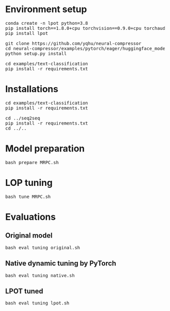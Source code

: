 # Environment setup
<pre>
conda create -n lpot python=3.8
pip install torch==1.8.0+cpu torchvision==0.9.0+cpu torchaudio==0.8.0 -f https://download.pytorch.org/whl/torch_stable.html
pip install lpot

git clone https://github.com/yqhu/neural-compressor
cd neural-compressor/examples/pytorch/eager/huggingface_models
python setup.py install

cd examples/text-classification
pip install -r requirements.txt
</pre>

# Installations
<pre>
cd examples/text-classification
pip install -r requirements.txt

cd ../seq2seq
pip install -r requirements.txt
cd ../..
</pre>

# Model preparation
<pre>
bash prepare_MRPC.sh
</pre>

# LOP tuning
<pre>
bash tune_MRPC.sh
</pre>

# Evaluations
## Original model
<pre>
bash eval_tuning_original.sh
</pre>
## Native dynamic tuning by PyTorch
<pre>
bash eval_tuning_native.sh
</pre>
## LPOT tuned
<pre>
bash eval_tuning_lpot.sh
</pre>

